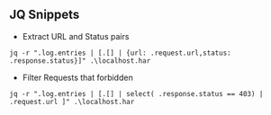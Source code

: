 ## JQ Snippets

- Extract URL and Status pairs

```
jq -r ".log.entries | [.[] | {url: .request.url,status: .response.status}]" .\localhost.har
```


- Filter Requests that forbidden

```
jq -r ".log.entries | [.[] | select( .response.status == 403) | .request.url ]" .\localhost.har
```

